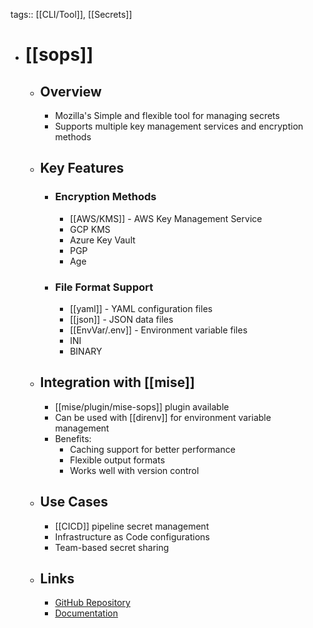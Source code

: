 tags:: [[CLI/Tool]], [[Secrets]]

- # [[sops]]
	- ## Overview
		- Mozilla's Simple and flexible tool for managing secrets
		- Supports multiple key management services and encryption methods
	- ## Key Features
		- ### Encryption Methods
			- [[AWS/KMS]] - AWS Key Management Service
			- GCP KMS
			- Azure Key Vault
			- PGP
			- Age
		- ### File Format Support
			- [[yaml]] - YAML configuration files
			- [[json]] - JSON data files
			- [[EnvVar/.env]] - Environment variable files
			- INI
			- BINARY
	- ## Integration with [[mise]]
		- [[mise/plugin/mise-sops]] plugin available
		- Can be used with [[direnv]] for environment variable management
		- Benefits:
			- Caching support for better performance
			- Flexible output formats
			- Works well with version control
	- ## Use Cases
		- [[CICD]] pipeline secret management
		- Infrastructure as Code configurations
		- Team-based secret sharing
	- ## Links
		- [GitHub Repository](https://github.com/getsops/sops)
		- [Documentation](https://github.com/getsops/sops#readme)